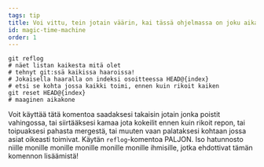 ```yaml
---
tags: tip
title: Voi vittu, tein jotain väärin, kai tässä ohjelmassa on joku aikakone!?!
id: magic-time-machine
order: 1
---
```


```git
git reflog
# näet listan kaikesta mitä olet
# tehnyt git:ssä kaikissa haaroissa!
# Jokaisella haaralla on indeksi osoitteessa HEAD@{index}
# etsi se kohta jossa kaikki toimi, ennen kuin rikoit kaiken
git reset HEAD@{index}
# maaginen aikakone
```

Voit käyttää tätä komentoa saadaksesi takaisin jotain jonka poistit vahingossa, tai siirtääksesi kamaa jota kokeilit ennen kuin rikoit repon, tai toipuaksesi pahasta mergestä, tai muuten vaan palataksesi kohtaan jossa asiat oikeasti toimivat. Käytän `reflog`-komentoa PALJON. Iso hatunnosto niille monille monille monille monille monille ihmisille, jotka ehdottivat tämän komennon lisäämistä!
